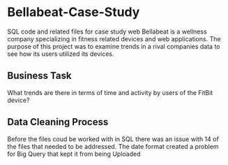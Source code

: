 # Bellabeat-Case-Study
SQL code and related files for case study
web 
Bellabeat is a wellness company specializing in fitness related devices and web applications. The purpose of this project was to examine trends in a rival companies data to see how its users utilized its devices.

## Business Task
What trends are there in terms of time and activity by users of the FitBit device?

## Data Cleaning Process
Before the files coud be worked with in SQL there was an issue with 14 of the files that needed to be addressed. The date format created a problem for Big Query that kept it from being Uploaded

